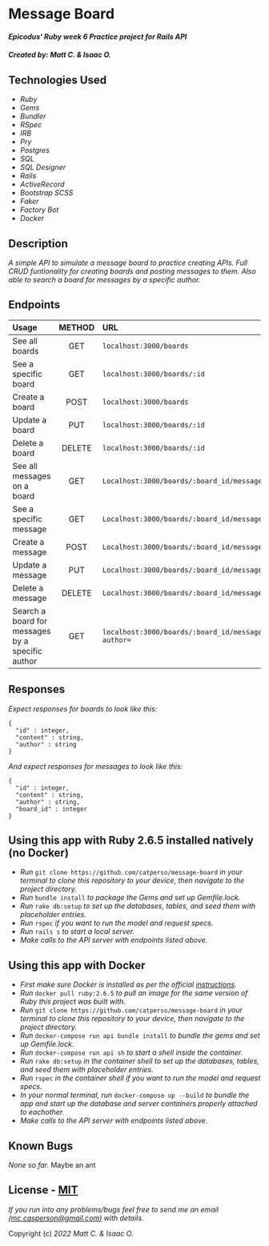 # __Message Board__

#### _Epicodus' Ruby week 6 Practice project for Rails API_

#### _Created by: **Matt C. & Isaac O.**_

## Technologies Used

* _Ruby_
* _Gems_
* _Bundler_
* _RSpec_
* _IRB_
* _Pry_
* _Postgres_
* _SQL_
* _SQL Designer_
* _Rails_
* _ActiveRecord_
* _Bootstrap SCSS_
* _Faker_
* _Factory Bot_
* _Docker_

## Description
_A simple API to simulate a message board to practice creating APIs. Full CRUD funtionality for creating boards and posting messages to them. Also able to search a board for messages by a specific author._

## Endpoints

| Usage | METHOD | URL | Params |
| :---  | :---:  | :--- | ---: |
| See all boards | GET | `localhost:3000/boards` |  |
| See a specific board | GET | `localhost:3000/boards/:id` |  |
| Create a board | POST | `localhost:3000/boards` | _author, content_ |
| Update a board | PUT | `localhost:3000/boards/:id` | _author, content_ |
| Delete a board | DELETE | `localhost:3000/boards/:id` |  |
| See all messages on a board | GET | `Localhost:3000/boards/:board_id/messages` |  |
| See a specific message | GET | `Localhost:3000/boards/:board_id/messages/:id` |  |
| Create a message | POST | `Localhost:3000/boards/:board_id/messages` |  _author, content_ |
| Update a message | PUT | `Localhost:3000/boards/:board_id/messages/:id` | _author, content_ |
| Delete a message | DELETE | `Localhost:3000/boards/:board_id/messages/:id` |  |
| Search a board for messages by a specific author | GET | `localhost:3000/boards/:board_id/messages?author=` | _author_ |

## Responses

_Expect responses for boards to look like this:_
```
{
  "id" : integer,
  "content" : string,
  "author" : string
}
```

_And expect responses for messages to look like this:_
```
{
  "id" : integer,
  "content" : string,
  "author" : string,
  "board_id" : integer
}
```

## Using this app with Ruby 2.6.5 installed natively (no Docker)

* _Run_ `git clone https://github.com/catperso/message-board` _in your terminal to clone this repository to your device, then navigate to the project directory._
* _Run_ `bundle install` _to package the Gems and set up Gemfile.lock._
* _Run_ `rake db:setup` _to set up the databases, tables, and seed them with placeholder entries._
* _Run_ `rspec` _if you want to run the model and request specs._
* _Run_ `rails s` _to start a local server._
* _Make calls to the API server with endpoints listed above._

## Using this app with Docker

* _First make sure Docker is installed as per the official [instructions](https://docs.docker.com/get-docker/)._
* _Run_ `docker pull ruby:2.6.5` _to pull an image for the same version of Ruby this project was built with._
* _Run_ `git clone https://github.com/catperso/message-board` _in your terminal to clone this repository to your device, then navigate to the project directory._
* _Run_ `docker-compose run api bundle install` _to bundle the gems and set up Gemfile.lock._
* _Run_ `docker-compose run api sh` _to start a shell inside the container._
* _Run_ `rake db:setup` _in the container shell to set up the databases, tables, and seed them with placeholder entries._
* _Run_ `rspec` _in the container shell if you want to run the model and request specs._
* _In your normal terminal, run_ `docker-compose up --build` _to bundle the app and start up the database and server containers properly attached to eachother._
* _Make calls to the API server with endpoints listed above._

## Known Bugs

_None so far._  Maybe an ant

## License - [MIT](https://opensource.org/licenses/MIT)

_If you run into any problems/bugs feel free to send me an email [(mc.casperson@gmail.com)](mailto:mc.casperson@gmail.com) with details._

Copyright (c) _2022 Matt C. & Isaac O._